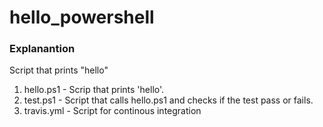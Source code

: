 # hello_powershell

### Explanantion
Script that prints "hello"

1. hello.ps1 - Scrip that prints 'hello'.
2. test.ps1 - Script that calls hello.ps1 and checks if the test pass or fails. 
3. travis.yml - Script for continous integration
